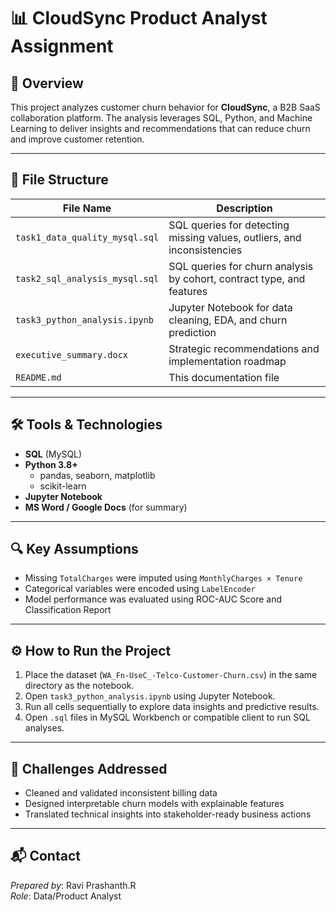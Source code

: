# 📊 CloudSync Product Analyst Assignment

## 🧠 Overview
This project analyzes customer churn behavior for **CloudSync**, a B2B SaaS collaboration platform. The analysis leverages SQL, Python, and Machine Learning to deliver insights and recommendations that can reduce churn and improve customer retention.

---

## 📂 File Structure

| File Name                         | Description                                                  |
|----------------------------------|--------------------------------------------------------------|
| `task1_data_quality_mysql.sql`   | SQL queries for detecting missing values, outliers, and inconsistencies |
| `task2_sql_analysis_mysql.sql`   | SQL queries for churn analysis by cohort, contract type, and features |
| `task3_python_analysis.ipynb`    | Jupyter Notebook for data cleaning, EDA, and churn prediction |
| `executive_summary.docx`         | Strategic recommendations and implementation roadmap         |
| `README.md`                      | This documentation file                                      |

---

## 🛠️ Tools & Technologies

- **SQL** (MySQL)
- **Python 3.8+**
  - pandas, seaborn, matplotlib
  - scikit-learn
- **Jupyter Notebook**
- **MS Word / Google Docs** (for summary)

---

## 🔍 Key Assumptions

- Missing `TotalCharges` were imputed using `MonthlyCharges × Tenure`
- Categorical variables were encoded using `LabelEncoder`
- Model performance was evaluated using ROC-AUC Score and Classification Report

---

## ⚙️ How to Run the Project

1. Place the dataset (`WA_Fn-UseC_-Telco-Customer-Churn.csv`) in the same directory as the notebook.
2. Open `task3_python_analysis.ipynb` using Jupyter Notebook.
3. Run all cells sequentially to explore data insights and predictive results.
4. Open `.sql` files in MySQL Workbench or compatible client to run SQL analyses.

---

## 🚧 Challenges Addressed

- Cleaned and validated inconsistent billing data
- Designed interpretable churn models with explainable features
- Translated technical insights into stakeholder-ready business actions

---

## 📬 Contact

*Prepared by*: Ravi Prashanth.R  
*Role*: Data/Product Analyst  
